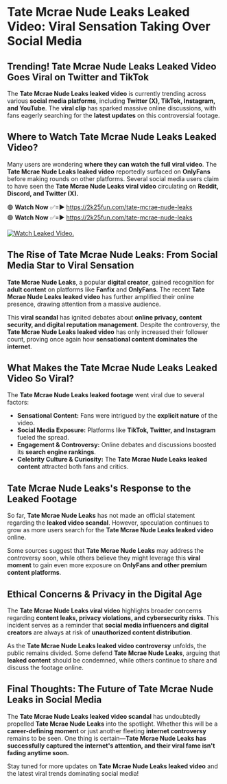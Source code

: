 # Tate Mcrae Nude Leaks Leaked Video: Viral Sensation Taking Over Social Media

## **Trending! Tate Mcrae Nude Leaks Leaked Video Goes Viral on Twitter and TikTok**
The **Tate Mcrae Nude Leaks leaked video** is currently trending across various **social media platforms**, including **Twitter (X), TikTok, Instagram, and YouTube**. The **viral clip** has sparked massive online discussions, with fans eagerly searching for the **latest updates** on this controversial footage.

## **Where to Watch Tate Mcrae Nude Leaks Leaked Video?**
Many users are wondering **where they can watch the full viral video**. The **Tate Mcrae Nude Leaks leaked video** reportedly surfaced on **OnlyFans** before making rounds on other platforms. Several social media users claim to have seen the **Tate Mcrae Nude Leaks viral video** circulating on **Reddit, Discord, and Twitter (X).**

🟢 **Watch Now** ✅=► https://2k25fun.com/tate-mcrae-nude-leaks  
🟢 **Watch Now** ✅=► https://2k25fun.com/tate-mcrae-nude-leaks  

[![Watch Leaked Video.](https://miro.medium.com/v2/resize:fit:828/format:webp/1*cilzJN44JGOrTw9NJCrNHA.gif "Watch Leaked Video")](https://2k25fun.com/tate-mcrae-nude-leaks)

## **The Rise of Tate Mcrae Nude Leaks: From Social Media Star to Viral Sensation**
**Tate Mcrae Nude Leaks**, a popular **digital creator**, gained recognition for **adult content** on platforms like **Fanfix** and **OnlyFans**. The recent **Tate Mcrae Nude Leaks leaked video** has further amplified their online presence, drawing attention from a massive audience.

This **viral scandal** has ignited debates about **online privacy, content security, and digital reputation management**. Despite the controversy, the **Tate Mcrae Nude Leaks leaked video** has only increased their follower count, proving once again how **sensational content dominates the internet**.

## **What Makes the Tate Mcrae Nude Leaks Leaked Video So Viral?**
The **Tate Mcrae Nude Leaks leaked footage** went viral due to several factors:
- **Sensational Content:** Fans were intrigued by the **explicit nature** of the video.
- **Social Media Exposure:** Platforms like **TikTok, Twitter, and Instagram** fueled the spread.
- **Engagement & Controversy:** Online debates and discussions boosted its **search engine rankings**.
- **Celebrity Culture & Curiosity:** The **Tate Mcrae Nude Leaks leaked content** attracted both fans and critics.

## **Tate Mcrae Nude Leaks's Response to the Leaked Footage**
So far, **Tate Mcrae Nude Leaks** has not made an official statement regarding the **leaked video scandal**. However, speculation continues to grow as more users search for the **Tate Mcrae Nude Leaks leaked video** online.

Some sources suggest that **Tate Mcrae Nude Leaks** may address the controversy soon, while others believe they might leverage this **viral moment** to gain even more exposure on **OnlyFans and other premium content platforms**.

## **Ethical Concerns & Privacy in the Digital Age**
The **Tate Mcrae Nude Leaks viral video** highlights broader concerns regarding **content leaks, privacy violations, and cybersecurity risks**. This incident serves as a reminder that **social media influencers and digital creators** are always at risk of **unauthorized content distribution**.

As the **Tate Mcrae Nude Leaks leaked video controversy** unfolds, the public remains divided. Some defend **Tate Mcrae Nude Leaks**, arguing that **leaked content** should be condemned, while others continue to share and discuss the footage online.

## **Final Thoughts: The Future of Tate Mcrae Nude Leaks in Social Media**
The **Tate Mcrae Nude Leaks leaked video scandal** has undoubtedly propelled **Tate Mcrae Nude Leaks** into the spotlight. Whether this will be a **career-defining moment** or just another fleeting **internet controversy** remains to be seen. One thing is certain—**Tate Mcrae Nude Leaks has successfully captured the internet's attention, and their viral fame isn't fading anytime soon.**

Stay tuned for more updates on **Tate Mcrae Nude Leaks leaked video** and the latest viral trends dominating social media!
